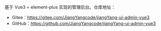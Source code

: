 基于 Vue3 + element-plus 实现的管理后台。仓库地址：

* Gitee：<https://gitee.com/JiangYangcode/jiangYang-ui-admin-vue3>
* GitHub：<https://github.com/JiangYangcode/jiangYang-ui-admin-vue3>
